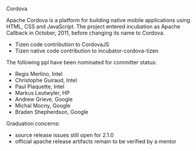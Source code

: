 Cordova

Apache Cordova is a platform for building native mobile applications using HTML, CSS and JavaScript. The project entered incubation as Apache Callback in October, 2011, before changing its name to Cordova.


- Tizen code contribution to CordovaJS
- Tizen native code contribution to incubator-cordova-tizen

The following ppl have been nominated for committer status:

- Regis Merlino, Intel
- Christophe Guiraud, Intel
- Paul Plaquette, Intel
- Markus Leutwyler, HP
- Andrew Grieve, Google
- Michal Mocny, Google
- Braden Shepherdson, Google

Graduation concerns:

- source release issues still open for 2.1.0 
- official apache release artifacts remain to be verified by a mentor
